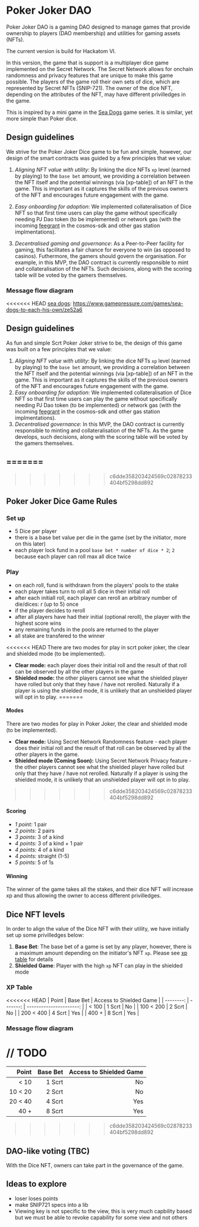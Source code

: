 # Poker Joker DAO

Poker Joker DAO is a gaming DAO designed to manage games that provide ownership to players (DAO membership) and utilities for gaming assets (NFTs).

The current version is build for Hackatom VI.

In this version, the game that is support is a multiplayer dice game implemented on the Secret Network.
The Secret Network allows for onchain randomness and privacy features that are unique to make this game possible.
The players of the game roll their own sets of dice, which are represented by Secret NFTs (SNIP-721).
The owner of the dice NFT, depending on the attributes of the NFT, may have different privilledges in the game.

This is inspired by a mini game in the [Sea Dogs] game series.
It is similar, yet more simple than Poker dice.

[sea dogs]: https://www.gamepressure.com/games/sea-dogs-to-each-his-own/ze52a6

## Design guidelines

We strive for the Poker Joker Dice game to be fun and simple, however, our design of the smart contracts was guided by a few principles that we value:

1. _Aligning NFT value with utility_: By linking the dice NFTs `xp` level (earned by playing) to the `base bet` amount,
   we providing a correlation between the NFT itself and the potential winnings (via [xp-table]) of an NFT in the game.
   This is important as it captures the skills of the previous owners of the NFT and encourages future engagement with the game.

2. _Easy onboarding for adoption_: We implemented collateralisation of Dice NFT so that first time users can play the game without specifically needing PJ Dao token (to be implemented) or network gas (with the incoming [feegrant] in the cosmos-sdk and other gas station implmentations).

3. _Decentralised gaming and governance_: As a Peer-to-Peer facility for gaming, this facilitates a fair chance for everyone to win (as opposed to casinos).
   Futhermore, the gamers should govern the organisation.
   For example, in this MVP, the DAO contract is currently responsible to mint and collateralisation of the NFTs.
   Such decisions, along with the scoring table will be voted by the gamers themselves.

[feegrant]: https://github.com/cosmos/cosmos-sdk/blob/v0.44.5/CHANGELOG.md#v0430---2021-08-10

### Message flow diagram

<<<<<<< HEAD
[sea dogs]: https://www.gamepressure.com/games/sea-dogs-to-each-his-own/ze52a6

## Design guidelines

As fun and simple Scrt Poker Joker strive to be, the design of this game was built on a few principles that we value:

1. _Aligning NFT value with utility_: By linking the dice NFTs `xp` level (earned by playing) to the `base bet` amount,
   we providing a correlation between the NFT itself and the potential winnings (via [xp-table]) of an NFT in the game.
   This is important as it captures the skills of the previous owners of the NFT and encourages future engagement with the game.
1. _Easy onboarding for adoption_: We implemented collateralisation of Dice NFT so that first time users can play the game without specifically needing PJ Dao token (to be implemented) or network gas (with the incoming [feegrant] in the cosmos-sdk and other gas station implmentations).
1. _Decentralised governance_: In this MVP, the DAO contract is currently responsible to minting and collateralisation of the NFTs.
   As the game develops, such decisions, along with the scoring table will be voted by the gamers themselves.

[feegrant]: https://github.com/cosmos/cosmos-sdk/blob/v0.44.5/CHANGELOG.md#v0430---2021-08-10
=======
---
>>>>>>> c6dde358203424569c02878233404bf5298dd892

## Poker Joker Dice Game Rules

### Set up

- 5 Dice per player
- there is a base bet value per die in the game (set by the initiator, more on this later)
- each player lock fund in a pool `base bet * number of dice * 2`; `2` because each player can roll max all dice twice

### Play

- on each roll, fund is withdrawn from the players' pools to the stake
- each player takes turn to roll all 5 dice in their initial roll
- after each initiall roll, each player can reroll an arbitrary number of die/dices: _r_ (up to 5) once
- if the player decides to reroll
- after all players have had their initial (optional reroll), the player with the highest score wins
- any remaining funds in the pools are returned to the player
- all stake are transfered to the winner

<<<<<<< HEAD
There are two modes for play in scrt poker joker, the clear and shielded mode (to be implemented).

- **Clear mode:** each player does their initial roll and the result of that roll can be observed by all the other players in the game
- **Shielded mode:** the other players cannot see what the shielded player have rolled but only that they have / have not rerolled.
  Naturally if a player is using the shielded mode, it is unlikely that an unshielded player will opt in to play.
=======
#### Modes

There are two modes for play in Poker Joker, the clear and shielded mode (to be implemented).

- **Clear mode:** Using Secret Network Randomness feature - each player does their initial roll and the result of that roll can be observed by all the other players in the game.
- **Shielded mode (Coming Soon):** Using Secret Network Privacy feature - the other players cannot see what the shielded player have rolled but only that they have / have not rerolled. Naturally if a player is using the shielded mode, it is unlikely that an unshielded player will opt in to play.
>>>>>>> c6dde358203424569c02878233404bf5298dd892

#### Scoring

- _1 point:_ 1 pair
- _2 points:_ 2 pairs
- _3 points:_ 3 of a kind
- _4 points:_ 3 of a kind + 1 pair
- _4 points:_ 4 of a kind
- _4 points:_ straight (1-5)
- _5 points:_ 5 of 1s

#### Winning

The winner of the game takes all the stakes,
and their dice NFT will increase xp and thus allowing the owner to access different privilledges.

## Dice NFT levels

In order to align the value of the Dice NFT with their utility, we have initially set up some privilledges below:

1. **Base Bet**: The base bet of a game is set by any player, however, there is a maximum amount depending on the initiator's NFT `xp`. Please see [xp table] for details
2. **Shielded Game**: Player with the high `xp` NFT can play in the shielded mode

[xp table]: (#xp-table)

### XP Table

<<<<<<< HEAD
|     Point | Base Bet | Access to Shielded Game |
| --------: | -------: | ----------------------: |
|     < 100 |   1 Scrt |                      No |
| 100 < 200 |   2 Scrt |                      No |
| 200 < 400 |   4 Scrt |                     Yes |
|     400 + |   8 Scrt |                     Yes |

### Message flow diagram

// TODO
=======
|   Point | Base Bet | Access to Shielded Game |
| ------: | -------: | ----------------------: |
|    < 10 |   1 Scrt |                      No |
| 10 < 20 |   2 Scrt |                      No |
| 20 < 40 |   4 Scrt |                     Yes |
|    40 + |   8 Scrt |                     Yes |
>>>>>>> c6dde358203424569c02878233404bf5298dd892

## DAO-like voting (TBC)

With the Dice NFT, owners can take part in the governance of the game.

## Ideas to explore

- loser loses points
- make SNIP721 specs into a lib
- Viewing key is not specific to the view, this is very much capbility based but we must be able to revoke capability for some view and not others
